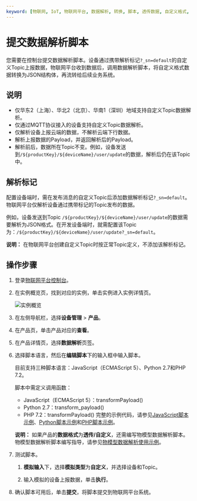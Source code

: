 ```yaml
---
keyword: [物联网, IoT, 物联网平台, 数据解析, 转换, 脚本, 透传数据, 自定义格式, JSON]
---
```


# 提交数据解析脚本

您需要在控制台提交数据解析脚本。设备通过携带解析标记`?_sn=default`的自定义Topic上报数据，物联网平台收到数据后，调用数据解析脚本，将自定义格式数据转换为JSON结构体，再流转给后续业务系统。

## 说明

-   仅华东2（上海）、华北2（北京）、华南1（深圳）地域支持自定义Topic数据解析。
-   仅通过MQTT协议接入的设备支持自定义Topic数据解析。
-   仅解析设备上报云端的数据，不解析云端下行数据。
-   解析上报数据的Payload，并返回解析后的Payload。
-   解析前后，数据所在Topic不变。例如，设备发送到`/${productKey}/${deviceName}/user/update`的数据，解析后仍在该Topic中。

## 解析标记

配置设备端时，需在发布消息的自定义Topic后添加数据解析标记`?_sn=default`。物联网平台仅解析设备通过携带标记的Topic发布的数据。

例如，设备发送到Topic `/${productKey}/${deviceName}/user/update`的数据需要解析为JSON格式。在开发设备端时，就需配置该Topic为：`/${productKey}/${deviceName}/user/update?_sn=default`。

**说明：** 在物联网平台创建自定义Topic时按正常Topic定义，不添加该解析标记。

## 操作步骤

1.  登录[物联网平台控制台](http://iot.console.aliyun.com/)。

2.  在实例概览页，找到对应的实例，单击实例进入实例详情页。

    ![实例概览](https://static-aliyun-doc.oss-accelerate.aliyuncs.com/assets/img/zh-CN/8727475061/p174584.png)

3.  在左侧导航栏，选择**设备管理** \> **产品**。

4.  在产品页，单击产品对应的**查看**。

5.  在产品详情页，选择**数据解析**页签。

6.  选择脚本语言，然后在**编辑脚本**下的输入框中输入脚本。

    目前支持三种脚本语言：JavaScript（ECMAScript 5）、Python 2.7和PHP 7.2。

    脚本中需定义调用函数：

    -   JavaScript（ECMAScript 5）：transformPayload\(\)
    -   Python 2.7：transform\_payload\(\)
    -   PHP 7.2：transformPayload\(\)
    完整的示例代码，请参见[JavaScript脚本示例](/cn.zh-CN/设备管理/数据解析/自定义Topic数据解析/JavaScript脚本示例.md)、[Python脚本示例](/cn.zh-CN/设备管理/数据解析/自定义Topic数据解析/Python脚本示例.md)和[PHP脚本示例](/cn.zh-CN/设备管理/数据解析/自定义Topic数据解析/PHP脚本示例.md)。

    **说明：** 如果产品的**数据格式**为**透传/自定义**，还需编写物模型数据解析脚本。物模型数据解析脚本编写指导，请参见[物模型数据解析使用示例](/cn.zh-CN/设备管理/数据解析/物模型数据解析/物模型数据解析使用示例.md)。

7.  测试脚本。

    1.  **模拟输入**下，选择**模拟类型**为**自定义**，并选择设备和Topic。

    2.  输入模拟的设备上报数据，单击**执行**。

8.  确认脚本可用后，单击**提交**，将脚本提交到物联网平台系统。


